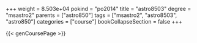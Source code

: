 +++
weight = 8.503e+04
pokind = "po2014"
title = "astro8503"
degree = "msastro2"
parents = ["astro850"]
tags = ["msastro2", "astro8503", "astro850"]
categories = ["course"]
bookCollapseSection = false
+++

{{< genCoursePage >}}
